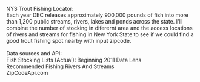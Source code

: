 NYS Trout Fishing Locator:<br>
Each year DEC releases approximately 900,000 pounds of fish into more than 1,200 public streams, rivers, lakes and ponds across the state. I'll combine the number of stocking in diferernt area and the access locations of rivers and streams for fishing in New York State to see if we could find a good trout fishing spot nearby with input zipcode.<br><br>
Data sources and API:<br>
Fish Stocking Lists (Actual): Beginning 2011 Data Lens<br>
Recommended Fishing Rivers And Streams<br>
ZipCodeApi.com<br>